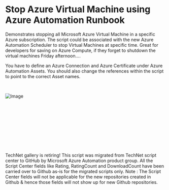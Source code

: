 ﻿Stop Azure Virtual Machine using Azure Automation Runbook
=========================================================

            

Demonstrates stopping all Microsoft Azure Virtual Machine in a specific Azure subscription. The script could be associated with the new Azure Automation Scheduler to stop Virtual Machines at specific time. Great for developers for saving on Azure Compute,
 if they forget to shutdown the virtual machines Friday afternoon....


You have to define an Azure Connection and Azure Certificate under Azure Automation Assets. You should also change the references within the script to point to the correct Asset names.


 


![Image](https://github.com/azureautomation/stop-azure-virtual-machine-using-azure-automation-runbook/raw/master/Shutdown.PNG)


 


 

 

 


 


        
    
TechNet gallery is retiring! This script was migrated from TechNet script center to GitHub by Microsoft Azure Automation product group. All the Script Center fields like Rating, RatingCount and DownloadCount have been carried over to Github as-is for the migrated scripts only. Note : The Script Center fields will not be applicable for the new repositories created in Github & hence those fields will not show up for new Github repositories.

